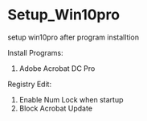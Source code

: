 # Setup_Win10pro
setup win10pro after program installtion

Install Programs:
1. Adobe Acrobat DC Pro

Registry Edit:
1. Enable Num Lock when startup
2. Block Acrobat Update
